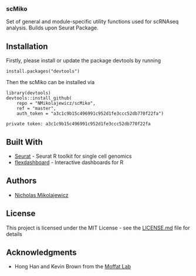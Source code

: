 ### scMiko

Set of general and module-specific utility functions used for scRNAseq analysis. Builds upon Seurat Package. 

## Installation

Firstly, please install or update the package devtools by running

```
install.packages("devtools")
```

Then the scMiko can be installed via

```
library(devtools)
devtools::install_github(
    repo = "NMikolajewicz/scMiko",
    ref = "master",
    auth_token = "a3c1c9b15c496991c952d1fe3ccc52db770f22fa")

private token: a3c1c9b15c496991c952d1fe3ccc52db770f22fa
```
## Built With

* [Seurat](https://satijalab.org/seurat/) - Seurat R toolkit for single cell genomics
* [flexdashboard](https://rmarkdown.rstudio.com/flexdashboard/) - Interactive dashboards for R

## Authors

* [Nicholas Mikolajewicz](https://scholar.google.ca/citations?user=LBWQMXsAAAAJ&hl=en&oi=ao)

## License

This project is licensed under the MIT License - see the [LICENSE.md](LICENSE.md) file for details

## Acknowledgments

* Hong Han and Kevin Brown from the [Moffat Lab](http://moffatlab.ccbr.utoronto.ca/)
